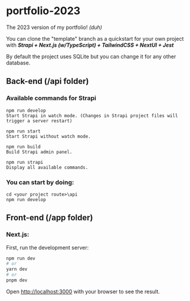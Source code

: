 # portfolio-2023

The 2023 version of my portfolio! _(duh)_

You can clone the "template" branch as a quickstart for your own project with **_Strapi + Next.js (w/TypeScript) + TailwindCSS + NextUI + Jest_**

By default the project uses SQLite but you can change it for any other database.

## Back-end (/api folder)

### Available commands for Strapi

```
npm run develop
Start Strapi in watch mode. (Changes in Strapi project files will trigger a server restart)

npm run start
Start Strapi without watch mode.

npm run build
Build Strapi admin panel.

npm run strapi
Display all available commands.
```

### You can start by doing:

```
cd <your project route>\api
npm run develop
```

## Front-end (/app folder)

### Next.js:

First, run the development server:

```bash
npm run dev
# or
yarn dev
# or
pnpm dev
```

Open [http://localhost:3000](http://localhost:3000) with your browser to see the result.
